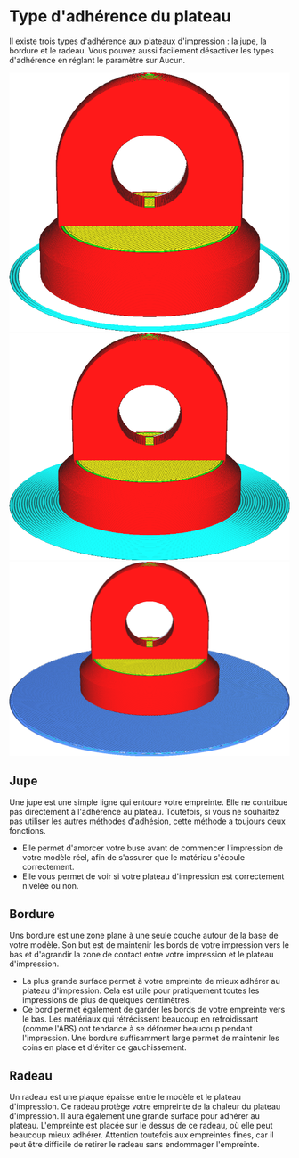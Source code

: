 Type d'adhérence du plateau
====
Il existe trois types d'adhérence aux plateaux d'impression : la jupe, la bordure et le radeau. Vous pouvez aussi facilement désactiver les types d'adhérence en réglant le paramètre sur Aucun.

![Jupe](../../../articles/images/adhesion_type_skirt.png)
![Bordure](../../../articles/images/adhesion_type_brim.png)
![Radeau](../../../articles/images/adhesion_type_raft.png)

Jupe
----
Une jupe est une simple ligne qui entoure votre empreinte. Elle ne contribue pas directement à l'adhérence au plateau. Toutefois, si vous ne souhaitez pas utiliser les autres méthodes d'adhésion, cette méthode a toujours deux fonctions.
* Elle permet d'amorcer votre buse avant de commencer l'impression de votre modèle réel, afin de s'assurer que le matériau s'écoule correctement.
* Elle vous permet de voir si votre plateau d'impression est correctement nivelée ou non.

Bordure
----
Uns bordure est une zone plane à une seule couche autour de la base de votre modèle. Son but est de maintenir les bords de votre impression vers le bas et d'agrandir la zone de contact entre votre impression et le plateau d'impression.
* La plus grande surface permet à votre empreinte de mieux adhérer au plateau d'impression. Cela est utile pour pratiquement toutes les impressions de plus de quelques centimètres.
* Ce bord permet également de garder les bords de votre empreinte vers le bas. Les matériaux qui rétrécissent beaucoup en refroidissant (comme l'ABS) ont tendance à se déformer beaucoup pendant l'impression. Une bordure suffisamment large permet de maintenir les coins en place et d'éviter ce gauchissement.

Radeau
----
Un radeau est une plaque épaisse entre le modèle et le plateau d'impression. Ce radeau protège votre empreinte de la chaleur du plateau d'impression. Il aura également une grande surface pour adhérer au plateau. L'empreinte est placée sur le dessus de ce radeau, où elle peut beaucoup mieux adhérer. Attention toutefois aux empreintes fines, car il peut être difficile de retirer le radeau sans endommager l'empreinte.
